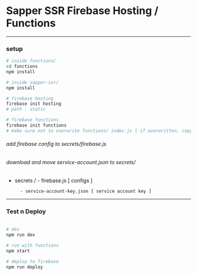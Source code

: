 # Sapper SSR Firebase Hosting / Functions
---

### setup

```sh
# inside functions/
cd functions
npm install

# inside sapper-ssr/
npm install

# firebase hosting
firebase init hosting
# path : static

# firebase functions
firebase init functions
# make sure not to overwrite functions/ index.js | if overwritten, copy from repo


```
###### add firebase config to secrets/firebase.js
###### download and move service-account.json to secrets/
- secrets /
        - firebase.js [ configs ]
        
        - service-account-key.json [ service account key ]

---

### Test n Deploy
###### 
```sh
# dev
npm run dev

# run with functions
npm start

# deploy to firebase
npm run deploy
```

